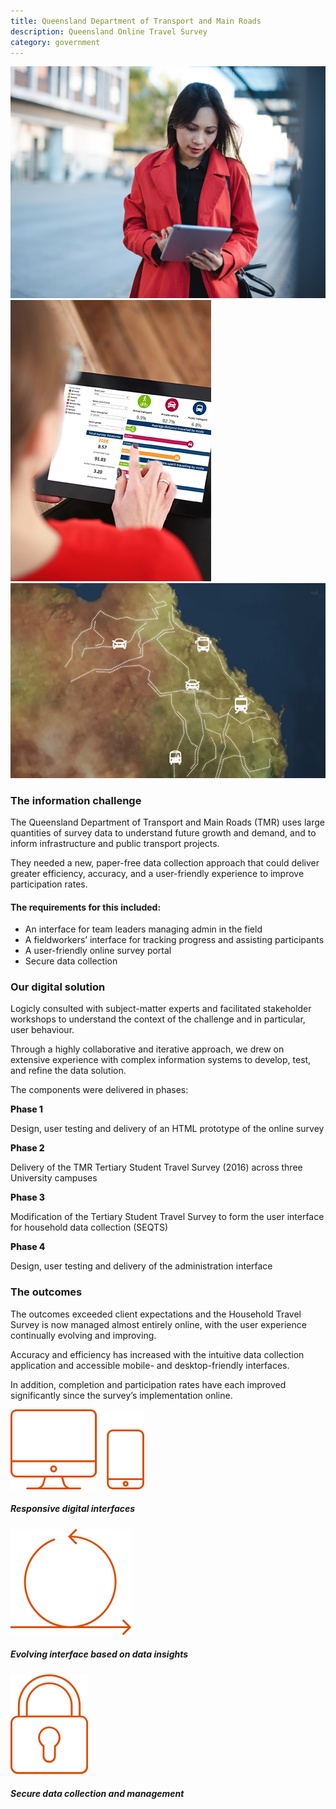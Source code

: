 ```yaml
---
title: Queensland Department of Transport and Main Roads
description: Queensland Online Travel Survey
category: government
---
```

<div class="grid grid-cols-12 gap-0 lg:gap-8">

<div class="col-span-12 project-images">
  <div class="grid grid-cols-12">
    <div class="col-span-12">
      <img src="/Projects/Images/5_Queensland_Department_of_Transport_and_Main_Roads/Queensland-Department-of-Transport-and-Main-Roads-woman-on-ipad.jpg" />
    </div>
    <div class="col-span-4">
      <img class="project-image-secondrow" src="/Projects/Images/5_Queensland_Department_of_Transport_and_Main_Roads/Queensland-Department-of-Transport-and-Main-Roads-ipad-screen.jpg" />
    </div>
    <div class="col-span-8">
      <img class="project-image-secondrow" src="/Projects/Images/5_Queensland_Department_of_Transport_and_Main_Roads/Queensland-Department-of-Transport-and-Main-Roads-map.jpg" />
    </div>
  </div>
</div>


<div class="col-span-12 lg:col-span-9 project-text lg:order-last">
<div>
<div class="project-text-h4">

### The information challenge
The Queensland Department of Transport and Main Roads (TMR) uses large quantities of survey data to understand future growth and demand, and to inform infrastructure and public transport projects.

They needed a new, paper-free data collection approach that could deliver greater efficiency, accuracy, and a user-friendly experience to improve participation rates.

#### The requirements for this included:
<div class="project-text-list">
  <ul>
    <li>An interface for team leaders managing admin in the field</li>
    <li>A fieldworkers’ interface for tracking progress and assisting participants</li>
    <li>A user-friendly online survey portal</li>
    <li>Secure data collection</li>
  </ul>
</div>

### Our digital solution
Logicly consulted with subject-matter experts and facilitated stakeholder workshops to understand the context of the challenge and in particular, user behaviour.

Through a highly collaborative and iterative approach, we drew on extensive experience with complex information systems to develop, test, and refine the data solution.

The components were delivered in phases:

<span style="font-weight:800">Phase 1</span>

Design, user testing and delivery of an HTML prototype of the online survey

<span style="font-weight:800">Phase 2</span>

Delivery of the TMR Tertiary Student Travel Survey (2016) across three University campuses

<span style="font-weight:800">Phase 3</span>

Modification of the Tertiary Student Travel Survey to form the user interface for household data collection (SEQTS)

<span style="font-weight:800">Phase 4</span>

Design, user testing and delivery of the administration interface


### The outcomes
The outcomes exceeded client expectations and the Household Travel Survey is now managed almost entirely online, with the user experience continually evolving and improving.

Accuracy and efficiency has increased with the intuitive data collection application and accessible mobile- and desktop-friendly interfaces.

In addition, completion and participation rates have each improved significantly since the survey’s implementation online.

</div>
</div>
</div>


<div class="col-span-12 lg:col-span-3 icons-sidebar">
<div>
<img src="/Projects/Icons/5_Queensland_Department_of_Transport_and_Main_Roads/Responsive_digital_interfaces.svg" />

##### Responsive digital interfaces
</div>

<div>
<img src="/Projects/Icons/5_Queensland_Department_of_Transport_and_Main_Roads/Evolving_interface_based_on_data_insights.svg" />

##### Evolving interface based on data insights
</div>

<div class="icons-sidebar-last">
<img src="/Projects/Icons/5_Queensland_Department_of_Transport_and_Main_Roads/Secure_data_collection_and_management.svg" />

##### Secure data collection and management
</div>
</div>

</div>

